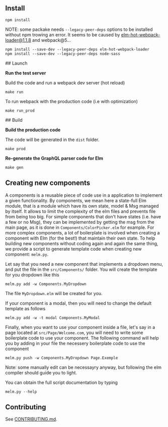 ## Install

    npm install


NOTE: some packake needs `--legacy-peer-deps` options to be installed without npm trowing an error.
      It seems to be caused by elm-hot-webpack-loader@1.1.8 and webpack@5...

    npm install --save-dev --legacy-peer-deps elm-hot-webpack-loader
    npm install --save-dev --legacy-peer-deps node-sass


## Launch

**Run the test server**

Build the code and run a webpack dev server (hot reload)

    make run

To run webpack with the production code (i.e with optimization)

    make run_prod


## Build

**Build the production code**

The code will be generated in the `dist` folder.

    make prod


**Re-generate the GraphQL parser code for Elm**

    make gen


## Creating new components

A components is a reusable piece of code use in a application to implement a given functionality.
By components, we mean here a state-full Elm module, that is a module which have its own state, model & Msg managed by itself. It allows to limit the complexity of the elm files and prevents file from being too big.
For simple components that don't have states (i.e. have a few or no Msg), they can be implemented by getting the msg from the main page, as it is done
in `Components/ColorPicker.elm` for example.
For more complex components, a lot of boilerplate is involved when creating a component with Elm (for the best!) that maintain their own state.
To help building new components without coding again and again the same thing,
we provide a script to generate template code when creating new component:  `melm.py`.

Let say that you need a new component that implements a dropdown menu, and put the file in the `src/Components/` folder.
You will create the template for you dropdown like this

    melm.py add -w Components.MyDropdown

The file `MyDropdown.elm` will be created for you.

If your component is a modal, then you will need to change the default template as follows

    melm.py add -w -t modal Components.MyModal


Finally, when you want to use your component inside a file, let's say in a page located at `src/Page/Welcome.com`, you will need to write some boilerplate code to use your component. The following command will help you by adding in your file the necessery boilerplate code to use the component

    melm.py push -w Components.MyDropdown Page.Exemple

Note: some manually edit can be necessayry anyway, but following the elm compiler should guide you to light.

You can obtain the full script documentation by typing

    melm.py --help


## Contributing

See [CONTRIBUTING.md](CONTRIBUTING.md).
